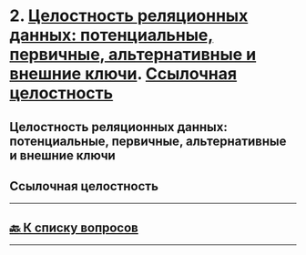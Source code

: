 # 2. [Целостность реляционных данных: потенциальные, первичные, альтернативные и внешние ключи](#целостность-реляционных-данных-потенциальные-первичные-альтернативные-и-внешние-ключи). [Ссылочная целостность](#ссылочная-целостность)

## Целостность реляционных данных: потенциальные, первичные, альтернативные и внешние ключи

## Ссылочная целостность

---

## [:back: **К списку вопросов**](../README.md)

---
